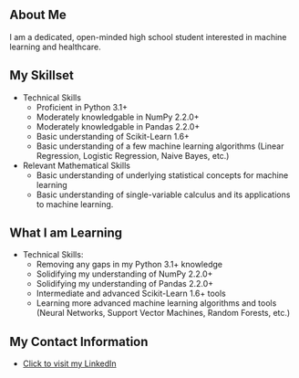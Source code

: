 ## About Me
I am a dedicated, open-minded high school student interested in machine learning and healthcare.
  
## My Skillset
  - Technical Skills
    * Proficient in Python 3.1+
    * Moderately knowledgable in NumPy 2.2.0+
    * Moderately knowledgable in Pandas 2.2.0+
    * Basic understanding of Scikit-Learn 1.6+
    * Basic understanding of a few machine learning algorithms (Linear Regression, Logistic Regression, Naive Bayes, etc.)
  - Relevant Mathematical Skills
    * Basic understanding of underlying statistical concepts for machine learning
    * Basic understanding of single-variable calculus and its applications to machine learning.

## What I am Learning
  - Technical Skills:
    * Removing any gaps in my Python 3.1+ knowledge
    * Solidifying my understanding of NumPy 2.2.0+
    * Solidifying my understanding of Pandas 2.2.0+
    * Intermediate and advanced Scikit-Learn 1.6+ tools
    * Learning more advanced machine learning algorithms and tools (Neural Networks, Support Vector Machines, Random Forests, etc.)

## My Contact Information
  - [Click to visit my LinkedIn](https://www.linkedin.com/in/vetri-raj)

